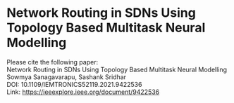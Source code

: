 # Network Routing in SDNs Using Topology Based Multitask Neural Modelling

Please cite the following paper: <br/>
Network Routing in SDNs Using Topology Based Multitask Neural Modelling <br/>
Sowmya Sanagavarapu, Sashank Sridhar <br/>
DOI: 10.1109/IEMTRONICS52119.2021.9422536 <br/>
Link: https://ieeexplore.ieee.org/document/9422536

